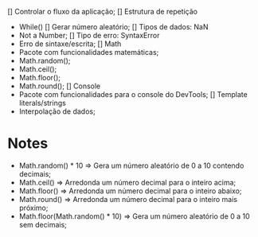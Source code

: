 [] Controlar o fluxo da aplicação;
[] Estrutura de repetição
  - While()
[] Gerar número aleatório;
[] Tipos de dados: NaN
  - Not a Number;
[] Tipo de erro: SyntaxError
  - Erro de sintaxe/escrita;
[] Math
  - Pacote com funcionalidades matemáticas;
  - Math.random();
  - Math.ceil();
  - Math.floor();
  - Math.round();
[] Console
  - Pacote com funcionalidades para o console do DevTools;
[] Template literals/strings
  - Interpolação de dados;


# Notes
  * Math.random() * 10 => Gera um número aleatório de 0 a 10 contendo decimais;
  * Math.ceil() => Arredonda um número decimal para o inteiro acima;
  * Math.floor() => Arredonda um número decimal para o inteiro abaixo;
  * Math.round() => Arredonda um número decimal para o inteiro mais próximo;
  * Math.floor(Math.random() * 10) => Gera um número aleatório de 0 a 10 sem decimais;
